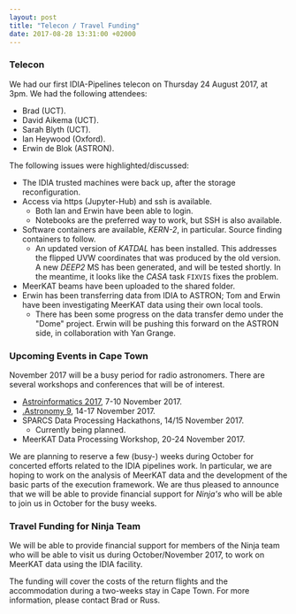 ```yaml
---
layout: post
title: "Telecon / Travel Funding"
date: 2017-08-28 13:31:00 +02000
---
```


### Telecon
We had our first IDIA-Pipelines telecon on Thursday 24 August 2017, at 3pm. We had the following
attendees: 
* Brad (UCT). 
* David Aikema (UCT).
* Sarah Blyth (UCT). 
* Ian Heywood (Oxford). 
* Erwin de Blok (ASTRON). 

The following issues were highlighted/discussed:
* The IDIA trusted machines were back up, after the storage reconfiguration.
* Access via https (Jupyter-Hub) and ssh is available. 
    * Both Ian and Erwin have been able to login. 
    * Notebooks are the preferred way to work, but SSH is also available.
* Software containers are available, *KERN-2*, in particular. Source finding containers to follow.
    * An updated version of *KATDAL* has been installed. This addresses the flipped UVW coordinates
      that was produced by the old version. A new _DEEP2_ MS has been generated, and will be tested
      shortly. In the meantime, it looks like the *CASA* task `FIXVIS` fixes the problem.
* MeerKAT beams have been uploaded to the shared folder.
* Erwin has been transferring data from IDIA to ASTRON; Tom and Erwin have been investigating
  MeerKAT data using their own local tools.
    * There has been some progress on the data transfer demo under the "Dome" project. Erwin will be
      pushing this forward on the ASTRON side, in collaboration with Yan Grange.

### Upcoming Events in Cape Town
November 2017 will be a busy period for radio astronomers. There are several workshops
and conferences that will be of interest.
* [Astroinformatics 2017][astroinf], 7-10 November 2017.
* [.Astronomy 9][dotastro], 14-17 November 2017.
* SPARCS Data Processing Hackathons, 14/15 November 2017.
    * Currently being planned.
* MeerKAT Data Processing Workshop, 20-24 November 2017.

We are planning to reserve a few (busy-) weeks during October for concerted efforts related to the
IDIA pipelines work. In particular, we are hoping to work on the analysis of MeerKAT data and the
development of the basic parts of the execution framework. We are thus pleased to announce that we
will be able to provide financial support for _Ninja's_ who will be able to join us in October for
the busy weeks. 

### Travel Funding for Ninja Team
We will be able to provide financial support for members of the Ninja team who will be able to visit
us during October/November 2017, to work on MeerKAT data using the IDIA facility. 

The funding will cover the costs of the return flights and the accommodation during a two-weeks stay
in Cape Town. For more information, please contact Brad or Russ. 

[astroinf]: http://www.astroinformatics2017.ska.ac.za/
[dotastro]: http://dotastronomy9.saao.ac.za
